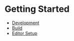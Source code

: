 # Getting Started

- [Development](./0-Development.html)
- [Build](./0-Build.html)
- [Editor Setup](./0-EditorSetup.html)
